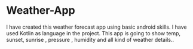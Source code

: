 # Weather-App
I have created this weather forecast app using basic android skills. I have used Kotlin  as language in the project. This app is going to show temp, sunset, sunrise , pressure , humidity and all kind of weather details..
